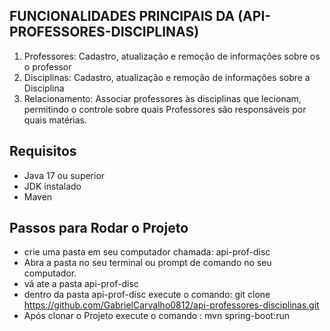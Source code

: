 ## FUNCIONALIDADES PRINCIPAIS DA (API-PROFESSORES-DISCIPLINAS)

1. Professores: Cadastro, atualização e remoção de informações sobre os o professor
2. Disciplinas: Cadastro, atualização e remoção de informações sobre a Disciplina
3. Relacionamento: Associar professores às disciplinas que lecionam, permitindo o controle sobre quais Professores são responsáveis por quais matérias.

## Requisitos

- Java 17 ou superior
- JDK instalado
- Maven 

## Passos para Rodar o Projeto


- crie uma pasta em seu computador chamada: api-prof-disc
- Abra a pasta no seu terminal ou prompt de comando no seu computador.
- vá ate a pasta api-prof-disc
- dentro da pasta api-prof-disc execute o comando: git clone https://github.com/GabrielCarvalho0812/api-professores-disciplinas.git
- Após clonar o Projeto execute o comando : mvn spring-boot:run


  
